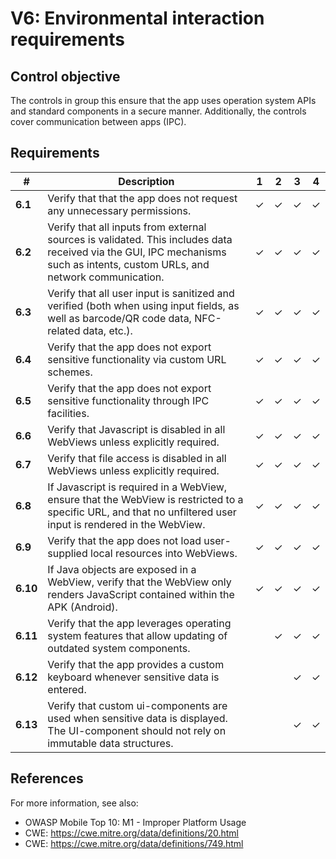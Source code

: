 # V6: Environmental interaction requirements

## Control objective

The controls in group this ensure that the app uses operation system APIs and standard components in a secure manner. Additionally, the controls cover communication between apps (IPC).

## Requirements

| # | Description | 1 | 2 | 3 | 4 |
| --- | --- | --- | --- | --- | --- |
| **6.1** | Verify that that the app does not request any unnecessary permissions. | ✓ | ✓ | ✓ | ✓ |
| **6.2** | Verify that all inputs from external sources is validated. This includes data received via the GUI, IPC mechanisms such as intents, custom URLs, and network communication.| ✓ | ✓ | ✓ | ✓ |
| **6.3** | Verify that all user input is sanitized and verified (both when using input fields, as well as barcode/QR code data, NFC-related data, etc.).| ✓ | ✓ | ✓ | ✓ |
| **6.4** | Verify that the app does not export sensitive functionality via custom URL schemes. | ✓ | ✓ | ✓ | ✓ |
| **6.5** | Verify that the app does not export sensitive functionality through IPC facilities. | ✓ | ✓ | ✓ | ✓ |
| **6.6** | Verify that Javascript is disabled in all WebViews unless explicitly required. | ✓ | ✓ | ✓ | ✓ |
| **6.7** | Verify that file access is disabled in all WebViews unless explicitly required. | ✓ | ✓ | ✓ | ✓ |
| **6.8** | If Javascript is required in a WebView, ensure that the WebView is restricted to a specific URL, and that no unfiltered user input is rendered in the WebView. | ✓ | ✓ | ✓ | ✓ |
| **6.9** | Verify that the app does not load user-supplied local resources into WebViews. | ✓ | ✓ | ✓ | ✓ |
| **6.10** | If Java objects are exposed in a WebView, verify that the WebView only renders JavaScript contained within the APK (Android). | ✓ | ✓ | ✓ | ✓ |
| **6.11** | Verify that the app leverages operating system features that allow updating of outdated system components. |   | ✓ | ✓ | ✓ |
| **6.12** | Verify that the app provides a custom keyboard whenever sensitive data is entered. |   |   | ✓ | ✓ |
| **6.13** | Verify that custom ui-components are used when sensitive data is displayed. The UI-component should not rely on immutable data structures. |   |   | ✓ | ✓ |


## References

For more information, see also:

- OWASP Mobile Top 10:  M1 - Improper Platform Usage
- CWE: https://cwe.mitre.org/data/definitions/20.html
- CWE: https://cwe.mitre.org/data/definitions/749.html
